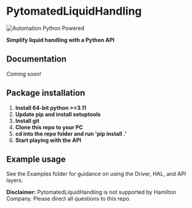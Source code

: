 # PytomatedLiquidHandling
![Automation Python Powered](https://user-images.githubusercontent.com/85904380/227614867-d00eae11-6682-4396-abc5-9561fa85d86d.png)

**Simplify liquid handling with a Python API**

## Documentation

Coming soon!

## Package installation

1. **Install 64-bit python >=3.11**
2. **Update pip and install setuptools**
3. **Install git**
4. **Clone this repo to your PC**
5. **cd into the repo folder and run 'pip install .'**
6. **Start playing with the API**

## Example usage
See the Examples folder for guidance on using the Driver, HAL, and API layers.


**Disclaimer:** PytomatedLiquidHandling is not supported by Hamilton Company. Please direct all questions to this repo.
